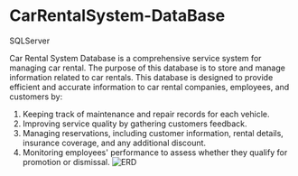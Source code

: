 # CarRentalSystem-DataBase
SQLServer 

Car Rental System Database is a comprehensive service system for managing car
rental. The purpose of this database is to store and manage information related to
car rentals. This database is designed to provide efficient and accurate information
to car rental companies, employees, and customers by:
1. Keeping track of maintenance and repair records for each vehicle.
2. Improving service quality by gathering customers feedback.
3. Managing reservations, including customer information, rental details,
insurance coverage, and any additional discount.
4. Monitoring employees' performance to assess whether they qualify for
promotion or dismissal.
![ERD ](https://github.com/Summer1297/CarRentalSystem-DataBase/assets/113753203/cbb8ba01-4c8c-4be7-b9c4-17e3498657e0)
